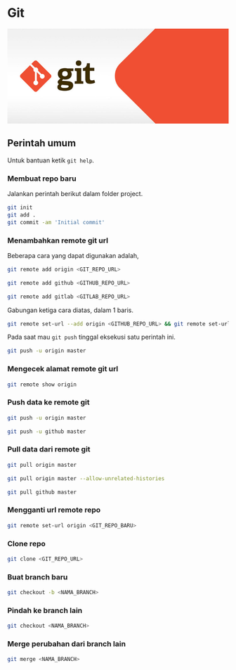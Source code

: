 # Git

![](.gitbook/assets/head_git.jpg)

## Perintah umum

 Untuk bantuan ketik `git help`.

### Membuat repo baru

Jalankan perintah berikut dalam folder project.

```bash
git init
git add .
git commit -am 'Initial commit'
```

### Menambahkan remote git url

Beberapa cara yang dapat digunakan adalah,

```bash
git remote add origin <GIT_REPO_URL>
```

```bash
git remote add github <GITHUB_REPO_URL>
```

```bash
git remote add gitlab <GITLAB_REPO_URL>
```

Gabungan ketiga cara diatas, dalam 1 baris.

```bash
git remote set-url --add origin <GITHUB_REPO_URL> && git remote set-url --add origin <GITLAB_REPO_URL>
```

Pada saat mau `git push` tinggal eksekusi satu perintah ini.

```bash
git push -u origin master
```

### Mengecek alamat remote git url

```bash
git remote show origin
```

### Push data ke remote git

```bash
git push -u origin master
```

```bash
git push -u github master
```

### Pull data dari remote git

```bash
git pull origin master
```

```bash
git pull origin master --allow-unrelated-histories
```

```bash
git pull github master
```

### Mengganti url remote repo

```bash
git remote set-url origin <GIT_REPO_BARU>
```

### Clone repo

```bash
git clone <GIT_REPO_URL>
```

### Buat branch baru

```bash
git checkout -b <NAMA_BRANCH>
```

### Pindah ke branch lain

```bash
git checkout <NAMA_BRANCH>
```

### Merge perubahan dari branch lain

```bash
git merge <NAMA_BRANCH>
```

